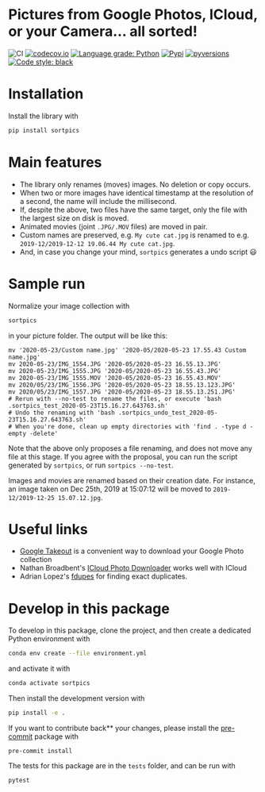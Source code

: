 # Pictures from Google Photos, ICloud, or your Camera... all sorted!

![CI](https://github.com/mwouts/sortpics/workflows/CI/badge.svg)
[![codecov.io](https://codecov.io/github/mwouts/sortpics/coverage.svg?branch=master)](https://codecov.io/github/mwouts/sortpics?branch=master)
[![Language grade: Python](https://img.shields.io/lgtm/grade/python/g/mwouts/sortpics.svg)](https://lgtm.com/projects/g/mwouts/sortpics/context:python)
[![Pypi](https://img.shields.io/pypi/v/sortpics.svg)](https://pypi.python.org/pypi/sortpics)
[![pyversions](https://img.shields.io/pypi/pyversions/sortpics.svg)](https://pypi.python.org/pypi/sortpics)
[![Code style: black](https://img.shields.io/badge/code%20style-black-000000.svg)](https://github.com/psf/black)

# Installation

Install the library with
```bash
pip install sortpics
```

# Main features

- The library only renames (moves) images. No deletion or copy occurs.
- When two or more images have identical timestamp at the resolution of a second, the name will include the millisecond.
- If, despite the above, two files have the same target, only the file with the largest size on disk is moved.
- Animated movies (joint `.JPG/.MOV` files) are moved in pair.
- Custom names are preserved, e.g. `My cute cat.jpg` is renamed to e.g. `2019-12/2019-12-12 19.06.44 My cute cat.jpg`.
- And, in case you change your mind, `sortpics` generates a undo script :smiley:

# Sample run

Normalize your image collection with
```bash
sortpics
```
in your picture folder. The output will be like this:
```output
mv '2020-05-23/Custom name.jpg' '2020-05/2020-05-23 17.55.43 Custom name.jpg'
mv 2020-05-23/IMG_1554.JPG '2020-05/2020-05-23 16.55.13.JPG'
mv 2020-05-23/IMG_1555.JPG '2020-05/2020-05-23 16.55.43.JPG'
mv 2020-05-23/IMG_1555.MOV '2020-05/2020-05-23 16.55.43.MOV'
mv 2020/05/23/IMG_1556.JPG '2020-05/2020-05-23 18.55.13.123.JPG'
mv 2020/05/23/IMG_1557.JPG '2020-05/2020-05-23 18.55.13.251.JPG'
# Rerun with --no-test to rename the files, or execute 'bash .sortpics_test_2020-05-23T15.16.27.643763.sh'
# Undo the renaming with 'bash .sortpics_undo_test_2020-05-23T15.16.27.643763.sh'
# When you're done, clean up empty directories with 'find . -type d -empty -delete'
```

Note that the above only proposes a file renaming, and does not move any file at this stage.
If you agree with the proposal, you can run the script generated by `sortpics`, or run `sortpics --no-test`.

Images and movies are renamed based on their creation date. For instance, an image taken on Dec 25th, 2019 at 15:07:12 will be moved to `2019-12/2019-12-25 15.07.12.jpg`.

# Useful links

- [Google Takeout](https://takeout.google.com/settings/takeout) is a convenient way to download your Google Photo collection
- Nathan Broadbent's [ICloud Photo Downloader](https://github.com/ndbroadbent/icloud_photos_downloader) works well with ICloud
- Adrian Lopez's [fdupes](https://github.com/adrianlopezroche/fdupes) for finding exact duplicates.

# Develop in this package

To develop in this package, clone the project, and then create a dedicated Python environment with
```bash
conda env create --file environment.yml
```

and activate it with
```bash
conda activate sortpics
```

Then install the development version with
```bash
pip install -e .
```

If you want to contribute back** your changes, please install the [pre-commit](https://pre-commit.com) package with
```
pre-commit install
```

The tests for this package are in the `tests` folder, and can be run with
```
pytest
```
